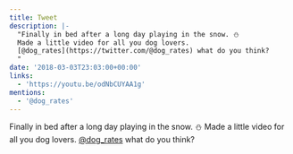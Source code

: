 ```yaml
---
title: Tweet
description: |-
  "Finally in bed after a long day playing in the snow. ⛄ 
  Made a little video for all you dog lovers.
  [@dog_rates](https://twitter.com/@dog_rates) what do you think?
  "
date: '2018-03-03T23:03:00+00:00'
links:
  - 'https://youtu.be/odNbCUYAA1g'
mentions:
  - '@dog_rates'
---
```

Finally in bed after a long day playing in the snow. ⛄ 
Made a little video for all you dog lovers.
[@dog_rates](https://twitter.com/@dog_rates) what do you think?
